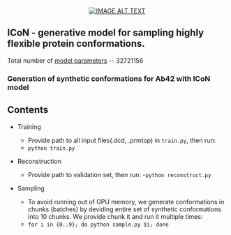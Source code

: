 
<div align="center">
  <a href="https://www.youtube.com/watch?v=Yo3NVWAFruA"><img src="https://img.youtube.com/vi/Yo3NVWAFruA/0.jpg" alt
="IMAGE ALT TEXT"></a>
</div>

## ICoN - generative model for sampling highly flexible protein conformations. 

Total number of [model parameters](https://drive.google.com/file/d/17UWB6yphaCizXIb_FPon4H4b_-NThL4V/view?usp=sharing) -- 32721156

### Generation of synthetic conformations for Ab42 with ICoN model

## Contents
- Training
  - Provide path to all input files(.dcd, .prmtop) in `train.py`, then run:
  - `python train.py`
  
- Reconstruction
  - Provide path to validation set, then run:
  -`python reconstruct.py`
  
- Sampling
  - To avoid running out of GPU memory, we generate conformations in chunks (batches) by deviding entire set of synthetic conformations into 10 chunks. We provide chunk it and run it multiple times:
  - `for i in {0..9}; do python sample.py $i; done` 


